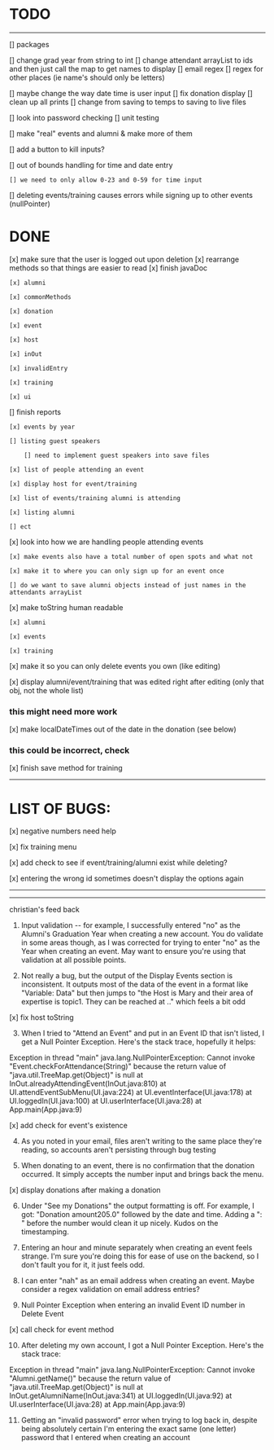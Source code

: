 # TODO
---
[] packages

[] change grad year from string to int
[] change attendant arrayList to ids and then just call the map to get names to display
[] email regex
[] regex for other places (ie name's should only be letters)

[] maybe change the way date time is user input
[] fix donation display
[] clean up all prints 
[] change from saving to temps to saving to live files

[] look into password checking
[] unit testing

[] make "real" events and alumni & make more of them 

[] add a button to kill inputs?

[] out of bounds handling for time and date entry 

    [] we need to only allow 0-23 and 0-59 for time input

[] deleting events/training causes errors while signing up to other events (nullPointer)



# DONE
[x] make sure that the user is logged out upon deletion
[x] rearrange methods so that things are easier to read
[x] finish javaDoc

    [x] alumni

    [x] commonMethods

    [x] donation

    [x] event

    [x] host

    [x] inOut

    [x] invalidEntry

    [x] training

    [x] ui

[] finish reports

    [x] events by year

    [] listing guest speakers

        [] need to implement guest speakers into save files

    [x] list of people attending an event

    [x] display host for event/training

    [x] list of events/training alumni is attending

    [x] listing alumni

    [] ect

[x] look into how we are handling people attending events 

    [x] make events also have a total number of open spots and what not

    [x] make it to where you can only sign up for an event once

    [] do we want to save alumni objects instead of just names in the attendants arrayList

[x] make toString human readable

    [x] alumni

    [x] events

    [x] training

[x] make it so you can only delete events you own (like editing)

[x] display alumni/event/training that was edited right after editing (only that obj, not the whole list)

### this might need more work

[x] make localDateTimes out of the date in the donation (see below)

### this could be incorrect, check

[x] finish save method for training

---

# LIST OF BUGS:

[x] negative numbers need help

[x] fix training menu

[x] add check to see if event/training/alumni exist while deleting?


[x] entering the wrong id sometimes doesn't display the options again

---

---
christian's feed back

1) Input validation -- for example, I successfully entered "no" as the Alumni's Graduation Year when creating a new account. You do validate in some areas though, as I was corrected for trying to enter "no" as the Year when creating an event. May want to ensure you're using that validation at all possible points.


2) Not really a bug, but the output of the Display Events section is inconsistent. It outputs most of the data of the event in a format like "Variable: Data" but then jumps to "the Host is Mary and their area of expertise is topic1. They can be reached at .." which feels a bit odd

[x] fix host toString


3) When I tried to "Attend an Event" and put in an Event ID that isn't listed, I get a Null Pointer Exception. Here's the stack trace, hopefully it helps:

Exception in thread "main" java.lang.NullPointerException: Cannot invoke "Event.checkForAttendance(String)" because the return value of "java.util.TreeMap.get(Object)" is null
	at InOut.alreadyAttendingEvent(InOut.java:810)
	at UI.attendEventSubMenu(UI.java:224)
	at UI.eventInterface(UI.java:178)
	at UI.loggedIn(UI.java:100)
	at UI.userInterface(UI.java:28)
	at App.main(App.java:9)

[x] add check for event's existence 

4) As you noted in your email, files aren't writing to the same place they're reading, so accounts aren't persisting through bug testing

5) When donating to an event, there is no confirmation that the donation occurred. It simply accepts the number input and brings back the menu.

[x] display donations after making a donation

6) Under "See my Donations" the output formatting is off. For example, I got: "Donation amount205.0" followed  by the date and time. Adding a ": " before the number would clean it up nicely. Kudos on the timestamping.


7) Entering an hour and minute separately when creating an event feels strange. I'm sure you're doing this for ease of use on the backend, so I don't fault you for it, it just feels odd.


8) I can enter "nah" as an email address when creating an event. Maybe consider a regex validation on email address entries?


9) Null Pointer Exception when entering an invalid Event ID number in Delete Event

[x] call check for event method

10) After deleting my own account, I got a Null Pointer Exception. Here's the stack trace:

Exception in thread "main" java.lang.NullPointerException: Cannot invoke "Alumni.getName()" because the return value of "java.util.TreeMap.get(Object)" is null
	at InOut.getAlumniName(InOut.java:341)
	at UI.loggedIn(UI.java:92)
	at UI.userInterface(UI.java:28)
	at App.main(App.java:9)


11) Getting an "invalid password" error when trying to log back in, despite being absolutely certain I'm entering the exact same (one letter) password that I entered when creating an account

